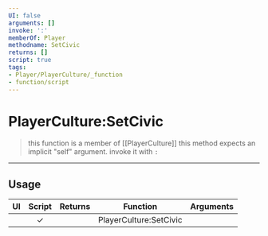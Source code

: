 ```yaml
---
UI: false
arguments: []
invoke: ':'
memberOf: Player
methodname: SetCivic
returns: []
script: true
tags:
- Player/PlayerCulture/_function
- function/script
---
```

# PlayerCulture:SetCivic
> this function is a member of [[PlayerCulture]]
> this method expects an implicit "self" argument. invoke it with `:`
-----
## Usage
|  UI | Script | Returns | Function | Arguments |
|:---:|:------:|-------:|:--------:|:---------|
| |✓||PlayerCulture:SetCivic||

